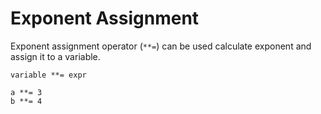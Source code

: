 # Exponent Assignment

Exponent assignment operator (`**=`) can be used calculate exponent and assign it to a variable.

```title="Syntax"
variable **= expr
```

```title="Example"
a **= 3
b **= 4
```
